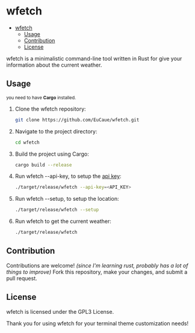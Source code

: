 # wfetch

<!--toc:start-->

- [wfetch](#wfetch)
  - [Usage](#usage)
  - [Contribution](#contribution)
  - [License](#license)
  <!--toc:end-->

wfetch is a minimalistic command-line tool written in Rust for give your information about the current weather.

## Usage

<small>you need to have **Cargo** installed.</small>

1. Clone the wfetch repository:

   ```bash
   git clone https://github.com/EuCaue/wfetch.git
   ```

2. Navigate to the project directory:

   ```bash
   cd wfetch
   ```

3. Build the project using Cargo:

   ```bash
   cargo build --release
   ```

4. Run wfetch --api-key, to setup the [api key](https://www.weatherapi.com/):

   ```bash
   ./target/release/wfetch --api-key=<API_KEY>
   ```

5. Run wfetch --setup, to setup the location:

   ```bash
   ./target/release/wfetch --setup
   ```

6. Run wfetch to get the current weather:

   ```bash
   ./target/release/wfetch
   ```

## Contribution

Contributions are welcome! _(since I'm learning rust, probably has a lot of things to improve)_ Fork this repository, make your changes, and submit a pull request.

## License

wfetch is licensed under the GPL3 License.

Thank you for using wfetch for your terminal theme customization needs!
